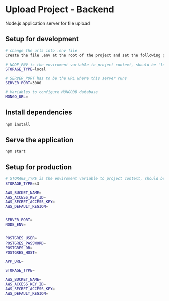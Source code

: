 # Upload Project - Backend

Node.js application server for file upload 

## Setup for development

``` bash
# change the urls into .env file
Create the file .env at the root of the project and set the following properties as you need:

# NODE_ENV is the enviroment variable to project context, should be 'local'
STORAGE_TYPE=local

# SERVER_PORT has to be the URL where this server runs
SERVER_PORT=3000

# Variables to configure MONGODB database
MONGO_URL=

```

## Install dependencies
```bash
npm install
```

## Serve the application
```bash
npm start
```

## Setup for production

``` bash
# STORAGE_TYPE is the enviroment variable to project context, should be 's3' 
STORAGE_TYPE=s3

AWS_BUCKET_NAME=
AWS_ACCESS_KEY_ID=
AWS_SECRET_ACCESS_KEY=
AWS_DEFAULT_REGION=


SERVER_PORT=
NODE_ENV=


POSTGRES_USER=
POSTGRES_PASSWORD=
POSTGRES_DB=
POSTGRES_HOST=

APP_URL=

STORAGE_TYPE=

AWS_BUCKET_NAME=
AWS_ACCESS_KEY_ID=
AWS_SECRET_ACCESS_KEY=
AWS_DEFAULT_REGION=